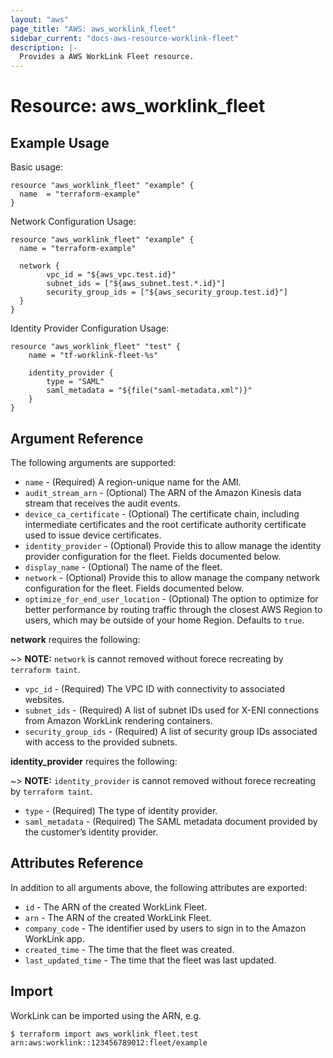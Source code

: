 ```yaml
---
layout: "aws"
page_title: "AWS: aws_worklink_fleet"
sidebar_current: "docs-aws-resource-worklink-fleet"
description: |-
  Provides a AWS WorkLink Fleet resource.
---
```


# Resource: aws_worklink_fleet

## Example Usage

Basic usage:

```hcl
resource "aws_worklink_fleet" "example" {
  name  = "terraform-example"
}
```

Network Configuration Usage:

```hcl
resource "aws_worklink_fleet" "example" {
  name = "terraform-example"

  network {
		vpc_id = "${aws_vpc.test.id}"
		subnet_ids = ["${aws_subnet.test.*.id}"]
		security_group_ids = ["${aws_security_group.test.id}"]
  }
}
```

Identity Provider Configuration Usage:

```hcl
resource "aws_worklink_fleet" "test" {
	name = "tf-worklink-fleet-%s"

	identity_provider {
		type = "SAML"
		saml_metadata = "${file("saml-metadata.xml")}"
	}
}
```


## Argument Reference

The following arguments are supported:

* `name` - (Required) A region-unique name for the AMI.
* `audit_stream_arn` - (Optional) The ARN of the Amazon Kinesis data stream that receives the audit events.
* `device_ca_certificate` - (Optional) The certificate chain, including intermediate certificates and the root certificate authority certificate used to issue device certificates.
* `identity_provider` - (Optional) Provide this to allow manage the identity provider configuration for the fleet. Fields documented below.
* `display_name` - (Optional) The name of the fleet.
* `network` - (Optional) Provide this to allow manage the company network configuration for the fleet. Fields documented below.
* `optimize_for_end_user_location` - (Optional) The option to optimize for better performance by routing traffic through the closest AWS Region to users, which may be outside of your home Region. Defaults to `true`.

**network** requires the following:

~> **NOTE:** `network` is cannot removed without forece recreating by `terraform taint`.

* `vpc_id` - (Required) The VPC ID with connectivity to associated websites.
* `subnet_ids` - (Required) A list of subnet IDs used for X-ENI connections from Amazon WorkLink rendering containers.
* `security_group_ids` - (Required) A list of security group IDs associated with access to the provided subnets.

**identity_provider** requires the following:

~> **NOTE:** `identity_provider` is cannot removed without forece recreating by `terraform taint`.

* `type` - (Required) The type of identity provider.
* `saml_metadata` - (Required) The SAML metadata document provided by the customer’s identity provider.

## Attributes Reference

In addition to all arguments above, the following attributes are exported:

* `id` - The ARN of the created WorkLink Fleet.
* `arn` - The ARN of the created WorkLink Fleet.
* `company_code` - The identifier used by users to sign in to the Amazon WorkLink app.
* `created_time` - The time that the fleet was created.
* `last_updated_time` - The time that the fleet was last updated.

## Import

WorkLink can be imported using the ARN, e.g.

```
$ terraform import aws_worklink_fleet.test arn:aws:worklink::123456789012:fleet/example
```